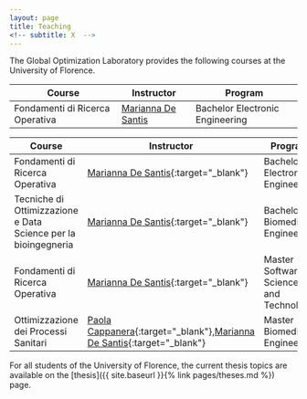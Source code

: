 ```yaml
---
layout: page
title: Teaching
<!-- subtitle: X  -->
---
```


The Global Optimization Laboratory provides the following courses at the University of Florence.

<table class="teaching-table">
  <thead>
    <tr>
      <th>Course</th>
      <th>Instructor</th>
      <th>Program</th>
    </tr>
  </thead>
  <tbody>
    <tr>
      <td>Fondamenti di Ricerca Operativa</td>
      <td><a href="https://cercachi.unifi.it/p-doc2-0-0-A-3f2c372f3a2e2a-0.html" target="_blank">Marianna De Santis</a></td>
      <td>Bachelor Electronic Engineering</td>
    </tr>
    <!-- Add remaining rows similarly -->
  </tbody>
</table>



|Course | Instructor | Program |
| --- | --- | --- |
| Fondamenti di Ricerca Operativa | [Marianna De Santis](https://cercachi.unifi.it/p-doc2-0-0-A-3f2c372f3a2e2a-0.html){:target="_blank"} | Bachelor Electronic Engineering |
| Tecniche di Ottimizzazione e Data Science per la bioingegneria | [Marianna De Santis](https://cercachi.unifi.it/p-doc2-0-0-A-3f2c372f3a2e2a-0.html){:target="_blank"} | Bachelor Biomedical Engineering |
| Fondamenti di Ricerca Operativa | [Marianna De Santis](https://cercachi.unifi.it/p-doc2-0-0-A-3f2c372f3a2e2a-0.html){:target="_blank"} | Master Software: Science and Technology |
| Ottimizzazione dei Processi Sanitari | [Paola Cappanera](https://cercachi.unifi.it/p-doc2-2014-0-A-2b333d2e3529-0.html){:target="_blank"},[Marianna De Santis](https://cercachi.unifi.it/p-doc2-0-0-A-3f2c372f3a2e2a-0.html){:target="_blank"} | Master Biomedical Engineering |
 
For all students of the University of Florence, the current thesis topics are available on the [thesis]({{ site.baseurl }}{% link pages/theses.md %}) page.



